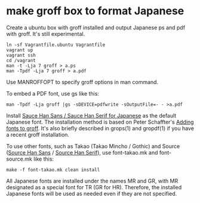 # make groff box to format Japanese

Create a ubuntu box with groff installed and output Japanese ps and
pdf with groff.  It's still experimental.

```
ln -sf Vagrantfile.ubuntu Vagrantfile
vagrant up
vagrant ssh
cd /vagrant
man -t -Lja 7 groff > a.ps
man -Tpdf -Lja 7 groff > a.pdf
```

Use MANROFFOPT to specify groff options in man command.

To embed a PDF font, use gs like this:

```
man -Tpdf -Lja groff |gs -sDEVICE=pdfwrite -sOutputFile=- - >a.pdf
```

Install [Sauce Han Sans / Sauce Han Serif for Japanese][] as the
default Japanese font.  The installation method is based on Peter
Schaffter's [Adding fonts to groff][].  It's also briefly described in
grops(1) and gropdf(1) if you have a recent groff installation.

[Adding fonts to groff]: http://www.schaffter.ca/mom/momdoc/appendices.html#fonts
[Sauce Han Sans / Sauce Han Serif for Japanese]: https://github.com/3846masa/sauce-han-fonts

To use other fonts, such as Takao (Takao Mincho / Gothic) and
Source ([Source Han Sans][] / [Source Han Serif][]), 
use font-takao.mk and font-source.mk like this:

[Source Han Sans]: https://github.com/adobe-fonts/source-han-sans
[Source Han Serif]: https://github.com/adobe-fonts/source-han-serif

```
make -f font-takao.mk clean install
```

All Japanese fonts are installed under the names MR and GR, with MR
designated as a special font for TR (GR for HR).  Therefore, the
installed Japanese fonts will be used as needed even if they are not
specified.
